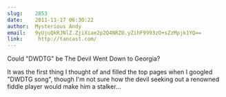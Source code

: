```yaml
---
slug:    2853
date:    2011-11-17 06:30:22
author:  Mysterious Andy
email:   9yUjuQkRJNlZ.ZjiXiae2p2Q4NRZU.yZihF9993zO+sZzMpjk1YQ==
link:     http://tancast.com/
---
```


Could "DWDTG" be The Devil Went Down to Georgia?

It was the first thing I thought of and filled the top pages when I
googled "DWDTG song", though I'm not sure how the devil seeking out a
renowned fiddle player would make him a stalker...
